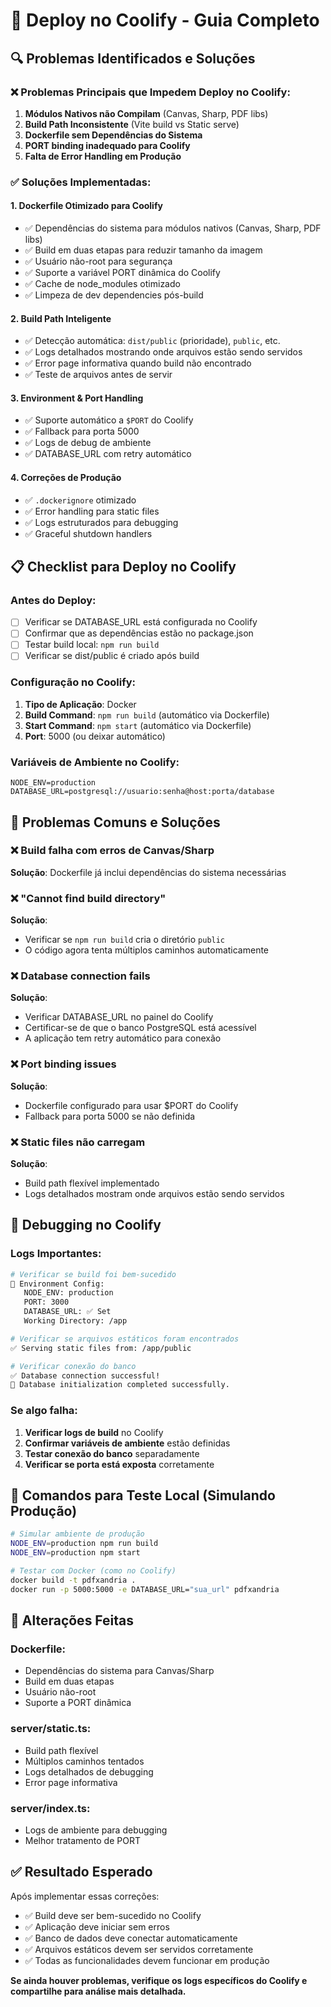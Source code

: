 # 🚀 Deploy no Coolify - Guia Completo

## 🔍 Problemas Identificados e Soluções

### ❌ **Problemas Principais que Impedem Deploy no Coolify:**

1. **Módulos Nativos não Compilam** (Canvas, Sharp, PDF libs)
2. **Build Path Inconsistente** (Vite build vs Static serve)
3. **Dockerfile sem Dependências do Sistema**
4. **PORT binding inadequado para Coolify**
5. **Falta de Error Handling em Produção**

### ✅ **Soluções Implementadas:**

#### 1. **Dockerfile Otimizado para Coolify**
- ✅ Dependências do sistema para módulos nativos (Canvas, Sharp, PDF libs)
- ✅ Build em duas etapas para reduzir tamanho da imagem
- ✅ Usuário não-root para segurança
- ✅ Suporte a variável PORT dinâmica do Coolify
- ✅ Cache de node_modules otimizado
- ✅ Limpeza de dev dependencies pós-build

#### 2. **Build Path Inteligente**
- ✅ Detecção automática: `dist/public` (prioridade), `public`, etc.
- ✅ Logs detalhados mostrando onde arquivos estão sendo servidos
- ✅ Error page informativa quando build não encontrado
- ✅ Teste de arquivos antes de servir

#### 3. **Environment & Port Handling**
- ✅ Suporte automático a `$PORT` do Coolify
- ✅ Fallback para porta 5000
- ✅ Logs de debug de ambiente
- ✅ DATABASE_URL com retry automático

#### 4. **Correções de Produção**
- ✅ `.dockerignore` otimizado
- ✅ Error handling para static files
- ✅ Logs estruturados para debugging
- ✅ Graceful shutdown handlers

## 📋 Checklist para Deploy no Coolify

### Antes do Deploy:
- [ ] Verificar se DATABASE_URL está configurada no Coolify
- [ ] Confirmar que as dependências estão no package.json
- [ ] Testar build local: `npm run build`
- [ ] Verificar se dist/public é criado após build

### Configuração no Coolify:
1. **Tipo de Aplicação**: Docker
2. **Build Command**: `npm run build` (automático via Dockerfile)
3. **Start Command**: `npm start` (automático via Dockerfile)
4. **Port**: 5000 (ou deixar automático)

### Variáveis de Ambiente no Coolify:
```
NODE_ENV=production
DATABASE_URL=postgresql://usuario:senha@host:porta/database
```

## 🐛 Problemas Comuns e Soluções

### ❌ **Build falha com erros de Canvas/Sharp**
**Solução**: Dockerfile já inclui dependências do sistema necessárias

### ❌ **"Cannot find build directory"**
**Solução**: 
- Verificar se `npm run build` cria o diretório `public`
- O código agora tenta múltiplos caminhos automaticamente

### ❌ **Database connection fails**
**Solução**:
- Verificar DATABASE_URL no painel do Coolify
- Certificar-se de que o banco PostgreSQL está acessível
- A aplicação tem retry automático para conexão

### ❌ **Port binding issues**
**Solução**: 
- Dockerfile configurado para usar $PORT do Coolify
- Fallback para porta 5000 se não definida

### ❌ **Static files não carregam**
**Solução**:
- Build path flexível implementado
- Logs detalhados mostram onde arquivos estão sendo servidos

## 🔧 Debugging no Coolify

### Logs Importantes:
```bash
# Verificar se build foi bem-sucedido
🔧 Environment Config:
   NODE_ENV: production
   PORT: 3000
   DATABASE_URL: ✅ Set
   Working Directory: /app

# Verificar se arquivos estáticos foram encontrados
✅ Serving static files from: /app/public

# Verificar conexão do banco
✅ Database connection successful!
🎉 Database initialization completed successfully.
```

### Se algo falha:
1. **Verificar logs de build** no Coolify
2. **Confirmar variáveis de ambiente** estão definidas
3. **Testar conexão do banco** separadamente
4. **Verificar se porta está exposta** corretamente

## 🚀 Comandos para Teste Local (Simulando Produção)

```bash
# Simular ambiente de produção
NODE_ENV=production npm run build
NODE_ENV=production npm start

# Testar com Docker (como no Coolify)
docker build -t pdfxandria .
docker run -p 5000:5000 -e DATABASE_URL="sua_url" pdfxandria
```

## 📝 Alterações Feitas

### Dockerfile:
- Dependências do sistema para Canvas/Sharp
- Build em duas etapas
- Usuário não-root
- Suporte a PORT dinâmica

### server/static.ts:
- Build path flexível
- Múltiplos caminhos tentados
- Logs detalhados de debugging
- Error page informativa

### server/index.ts:
- Logs de ambiente para debugging
- Melhor tratamento de PORT

## ✅ Resultado Esperado

Após implementar essas correções:
- ✅ Build deve ser bem-sucedido no Coolify
- ✅ Aplicação deve iniciar sem erros
- ✅ Banco de dados deve conectar automaticamente
- ✅ Arquivos estáticos devem ser servidos corretamente
- ✅ Todas as funcionalidades devem funcionar em produção

**Se ainda houver problemas, verifique os logs específicos do Coolify e compartilhe para análise mais detalhada.**